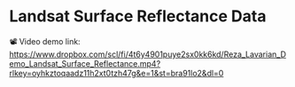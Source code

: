 # Landsat Surface Reflectance Data

📽️ Video demo link: https://www.dropbox.com/scl/fi/4t6y4901puye2sx0kk6kd/Reza_Lavarian_Demo_Landsat_Surface_Reflectance.mp4?rlkey=oyhkztoqaadz11h2xt0tzh47g&e=1&st=bra91lo2&dl=0
